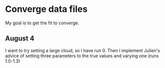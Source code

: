 # Converge data files

My goal is to get the fit to converge.

## August 4

I want to try setting a large cloud, so I have run 0. Then I implement Julien's advice of setting three parameters to the true values and varying one (runs 1.0-1.3)
